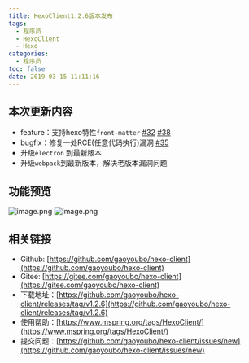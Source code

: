 ```yaml
---
title: HexoClient1.2.6版本发布
tags:
  - 程序员
  - HexoClient
  - Hexo
categories:
  - 程序员
toc: false
date: 2019-03-15 11:11:16
---
```


## 本次更新内容
- feature：支持hexo特性`front-matter` [#32](https://github.com/gaoyoubo/hexo-client/issues/32) [#38](https://github.com/gaoyoubo/hexo-client/issues/38)
- bugfix：修复一处RCE(任意代码执行)漏洞 [#35](https://github.com/gaoyoubo/hexo-client/issues/35)
- 升级`electron` 到最新版本
- 升级`webpack`到最新版本，解决老版本漏洞问题

## 功能预览
![image.png](/images/2019/03/15/11117750-46d0-11e9-8878-0bcbaac2a347.png)
![image.png](/images/2019/03/15/5fde8030-46d0-11e9-8878-0bcbaac2a347.png)

## 相关链接
- Github: [https://github.com/gaoyoubo/hexo-client](https://github.com/gaoyoubo/hexo-client)
- Gitee: [https://gitee.com/gaoyoubo/hexo-client](https://gitee.com/gaoyoubo/hexo-client)
- 下载地址：[https://github.com/gaoyoubo/hexo-client/releases/tag/v1.2.6](https://github.com/gaoyoubo/hexo-client/releases/tag/v1.2.6)
- 使用帮助：[https://www.mspring.org/tags/HexoClient/](https://www.mspring.org/tags/HexoClient/)
- 提交问题：[https://github.com/gaoyoubo/hexo-client/issues/new](https://github.com/gaoyoubo/hexo-client/issues/new)